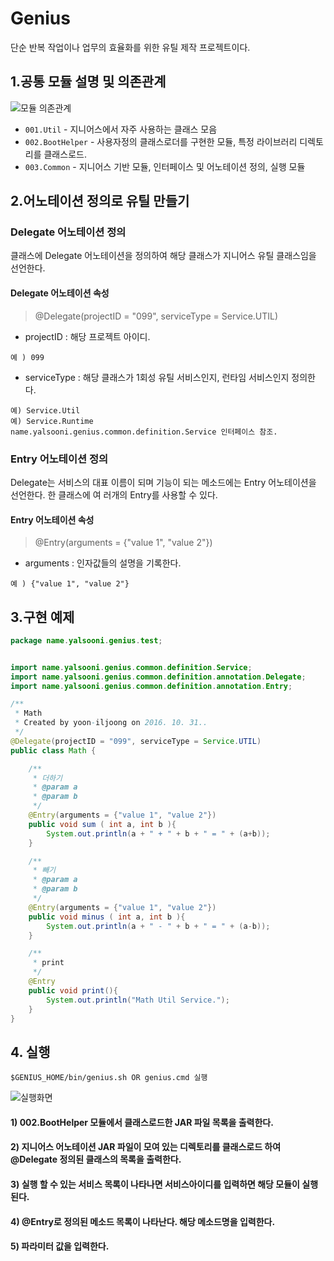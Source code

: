 # Genius

단순 반복 작업이나 업무의 효율화를 위한 유틸 제작 프로젝트이다.


## 1.공통 모듈 설명 및 의존관계

![모듈 의존관계](https://github.com/yalsooni/Genius/blob/master/op/img/readme1.png)

 * `001.Util` - 지니어스에서 자주 사용하는 클래스 모음 
 * `002.BootHelper` - 사용자정의 클래스로더를 구현한 모듈, 특정 라이브러리 디렉토리를 클래스로드.
 * `003.Common` - 지니어스 기반 모듈, 인터페이스 및 어노테이션 정의, 실행 모듈
 
## 2.어노테이션 정의로 유틸 만들기

 ### Delegate 어노테이션 정의
 
 클래스에 Delegate 어노테이션을 정의하여 해당 클래스가 지니어스 유틸 클래스임을 선언한다.
 
 #### Delegate 어노테이션 속성
 
 > @Delegate(projectID = "099", serviceType = Service.UTIL)
 
 * projectID : 해당 프로젝트 아이디.
 
 ~~~
 예 ) 099
 ~~~
 
 * serviceType : 해당 클래스가 1회성 유틸 서비스인지, 런타임 서비스인지 정의한다.
 
 ~~~
 예) Service.Util
 예) Service.Runtime
 name.yalsooni.genius.common.definition.Service 인터페이스 참조.
 ~~~
 
 ### Entry 어노테이션 정의
 
 Delegate는 서비스의 대표 이름이 되며 기능이 되는 메소드에는 Entry 어노테이션을 선언한다. 한 클래스에 여 러개의 Entry를 사용할 수 있다.
 
 #### Entry 어노테이션 속성
 
 > @Entry(arguments = {"value 1", "value 2"})
 
 * arguments : 인자값들의 설명을 기록한다.
  
  ~~~
  예 ) {"value 1", "value 2"}
  ~~~
 
## 3.구현 예제

~~~java
package name.yalsooni.genius.test;


import name.yalsooni.genius.common.definition.Service;
import name.yalsooni.genius.common.definition.annotation.Delegate;
import name.yalsooni.genius.common.definition.annotation.Entry;

/**
 * Math
 * Created by yoon-iljoong on 2016. 10. 31..
 */
@Delegate(projectID = "099", serviceType = Service.UTIL)
public class Math {

    /**
     * 더하기
     * @param a
     * @param b
     */
    @Entry(arguments = {"value 1", "value 2"})
    public void sum ( int a, int b ){
        System.out.println(a + " + " + b + " = " + (a+b));
    }

    /**
     * 빼기
     * @param a
     * @param b
     */
    @Entry(arguments = {"value 1", "value 2"})
    public void minus ( int a, int b ){
        System.out.println(a + " - " + b + " = " + (a-b));
    }

    /**
     * print
     */
    @Entry
    public void print(){
        System.out.println("Math Util Service.");
    }
}
~~~

## 4. 실행

~~~
$GENIUS_HOME/bin/genius.sh OR genius.cmd 실행
~~~

![실행화면](https://github.com/yalsooni/Genius/blob/master/op/img/genius_execute.png)

#### 1) 002.BootHelper 모듈에서 클래스로드한 JAR 파일 목록을 출력한다.
#### 2) 지니어스 어노테이션 JAR 파일이 모여 있는 디렉토리를 클래스로드 하여 @Delegate 정의된 클래스의 목록을 출력한다.
#### 3) 실행 할 수 있는 서비스 목록이 나타나면 서비스아이디를 입력하면 해당 모듈이 실행된다.
#### 4) @Entry로 정의된 메소드 목록이 나타난다. 해당 메소드명을 입력한다.
#### 5) 파라미터 값을 입력한다.